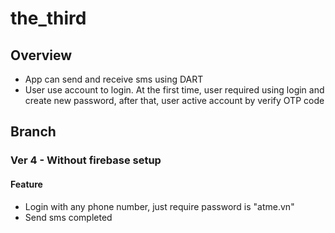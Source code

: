 # the_third

## Overview
- App can send and receive sms using DART
- User use account to login. At the first time, user required using login and create new password, after that, user active account by verify OTP code


## Branch

### Ver 4 - Without firebase setup
#### Feature
- Login with any phone number, just require password is "atme.vn"
- Send sms completed


